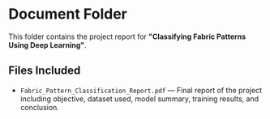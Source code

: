 # Document Folder

This folder contains the project report for **"Classifying Fabric Patterns Using Deep Learning"**.

## Files Included
- `Fabric_Pattern_Classification_Report.pdf` — Final report of the project including objective, dataset used, model summary, training results, and conclusion.
